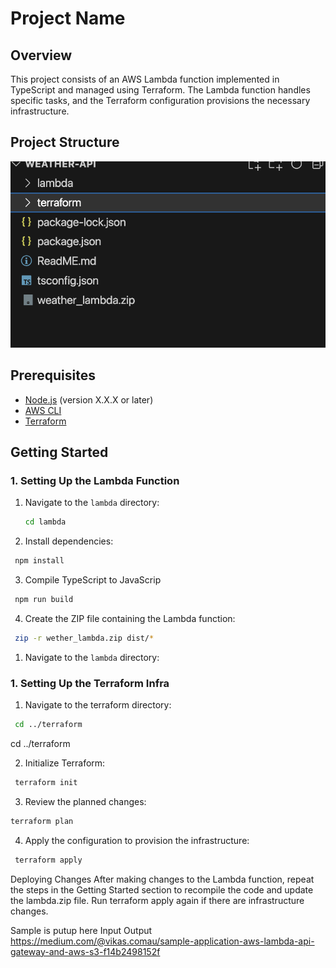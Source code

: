 # Project Name

## Overview

This project consists of an AWS Lambda function implemented in TypeScript and managed using Terraform. The Lambda function handles specific tasks, and the Terraform configuration provisions the necessary infrastructure.

## Project Structure



![Alt text](image.png)


## Prerequisites

- [Node.js](https://nodejs.org/) (version X.X.X or later)
- [AWS CLI](https://aws.amazon.com/cli/)
- [Terraform](https://www.terraform.io/downloads.html)

## Getting Started

### 1. Setting Up the Lambda Function

1. Navigate to the `lambda` directory:
   ```bash
   cd lambda

2. Install dependencies:
  ```bash
   npm install

  ```

3. Compile TypeScript to JavaScrip
 ```bash
  npm run build

  ```
4. Create the ZIP file containing the Lambda function:
 ```bash
  zip -r wether_lambda.zip dist/*

  ```
1. Navigate to the `lambda` directory:

### 1. Setting Up the Terraform Infra

1. Navigate to the terraform directory:
 ```bash
  cd ../terraform

  ```
cd ../terraform


2. Initialize Terraform:
 ```bash
  terraform init

  ```
3. Review the planned changes:
 ```bash
terraform plan

  ```
4. Apply the configuration to provision the infrastructure:
 ```bash
  terraform apply

  ```


Deploying Changes
After making changes to the Lambda function, repeat the steps in the Getting Started section to recompile the code and update the lambda.zip file.
Run terraform apply again if there are infrastructure changes.


Sample is putup here Input Output 
https://medium.com/@vikas.comau/sample-application-aws-lambda-api-gateway-and-aws-s3-f14b2498152f